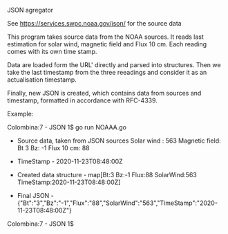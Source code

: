 
JSON agregator

See https://services.swpc.noaa.gov/json/  for the source data

This program takes source data from the NOAA sources. It reads last estimation for 
solar wind, magnetic field and Flux 10 cm. Each reading comes with its own time stamp.

Data are loaded form the URL' directly and parsed into structures. 
Then we take the last timestamp from the three reeadings and consider it as an actualisation timestamp.

Finally, new JSON is created, which contains data from sources  and timestamp, formatted in accordance with RFC-4339.


Example:

Colombina:7 - JSON 1$ go run NOAAA.go 

* Source data, taken from JSON sources
Solar wind :  563
Magnetic field: Bt  3  Bz:  -1
Flux 10 cm:  88 


* TimeStamp -  2020-11-23T08:48:00Z 


* Created data structure -  map[Bt:3 Bz:-1 Flux:88 SolarWind:563 TimeStamp:2020-11-23T08:48:00Z] 

* Final JSON -  {"Bt":"3","Bz":"-1","Flux":"88","SolarWind":"563","TimeStamp":"2020-11-23T08:48:00Z"} 

Colombina:7 - JSON 1$ 